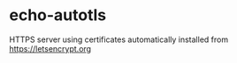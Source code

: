 # echo-autotls
HTTPS server using certificates automatically installed from https://letsencrypt.org
